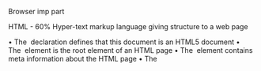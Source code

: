 Browser imp part

HTML - 60%
Hyper-text markup language
giving structure to a web page

• The <!DOCTYPE html> declaration defines that this document is an HTML5 document
• The <html> element is the root element of an HTML page
• The <head> element contains meta information about the HTML page
• The <title> element specifies a title for the HTML page (which is shown in the browser's title bar or in the page's tab)
• The <body> element defines the document's body, and is a container for all the visible contents, such as headings, paragraphs, images, hyperlinks, tables, lists, etc.
• The <h1> element defines a large heading
• The <p> element defines a paragraph

TAG in HTML -
<tagname> Content goes here... </tagname>
lorem --

<p style="font-size:50px;">I am big</p>

Favicon
title

Opening + closing

self-closing tag

Attribute

Semantic tag

## Accessibility:

how to make a website accessible?-
to use an alt attribute for images

- to use semantic html

https://developer.mozilla.org/en-US/
h1 -mdn --search
https://www.w3schools.com/html/default.asp
https://picsum.photos/
